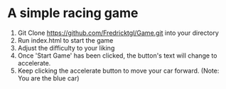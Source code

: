 # A simple racing game
1) Git Clone https://github.com/Fredricktgl/Game.git into your directory
2) Run index.html to start the game
3) Adjust the difficulty to your liking
4) Once 'Start Game' has been clicked, the button's text will change to accelerate.
5) Keep clicking the accelerate button to move your car forward. (Note: You are the blue car)
